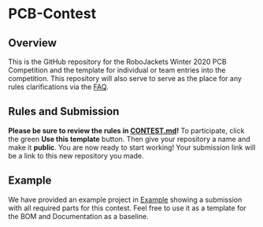 # PCB-Contest

## Overview
This is the GitHub repository for the RoboJackets Winter 2020 PCB Competition and the template for individual or team entries into the competition. This repository will also serve to serve as the place for any rules clarifications via the [FAQ](CONTEST.md#faq).

## Rules and Submission
**Please be sure to review the rules in [CONTEST.md](CONTEST.md)!**
To participate, click the green **Use this template** button. Then give your repository a name and make it **public**. You are now ready to start working! Your submission link will be a link to this new repository you made.

## Example
We have provided an example project in [Example](Example) showing a submission with all required parts for this contest. Feel free to use it as a template for the BOM and Documentation as a baseline.
